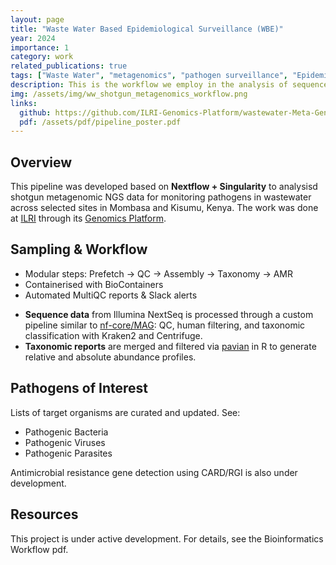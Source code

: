 ```yaml
---
layout: page
title: "Waste Water Based Epidemiological Surveillance (WBE)"
year: 2024
importance: 1
category: work
related_publications: true
tags: ["Waste Water", "metagenomics", "pathogen surveillance", "Epidemiology"]
description: This is the workflow we employ in the analysis of sequences with the goal of tracking pathogens of public health interest so as to inform on rapid response. Because a quick turn around is needed, the computational steps taken and fast to ensure feedback is provided in time.
img: /assets/img/ww_shotgun_metagenomics_workflow.png
links:
  github: https://github.com/ILRI-Genomics-Platform/wastewater-Meta-Genomic-Pathogen-Surveillance
  pdf: /assets/pdf/pipeline_poster.pdf
---
```

## Overview

This pipeline was developed based on **Nextflow + Singularity** to analysisd shotgun metagenomic NGS data for monitoring pathogens in wastewater across selected sites in Mombasa and Kisumu, Kenya. The work was done at [ILRI](https://www.ilri.org/) through its [Genomics Platform](https://www.ilri.org/research/facilities/genomics-platform).

## Sampling & Workflow

* Modular steps: Prefetch → QC → Assembly → Taxonomy → AMR
* Containerised with BioContainers
* Automated MultiQC reports & Slack alerts

- **Sequence data** from Illumina NextSeq is processed through a custom pipeline similar to [nf-core/MAG](https://nf-co.re/mag/): QC, human filtering, and taxonomic classification with Kraken2 and Centrifuge.
- **Taxonomic reports** are merged and filtered via [pavian](https://github.com/fbreitwieser/pavian) in R to generate relative and absolute abundance profiles.

## Pathogens of Interest

Lists of target organisms are curated and updated. See:
- Pathogenic Bacteria
- Pathogenic Viruses
- Pathogenic Parasites

Antimicrobial resistance gene detection using CARD/RGI is also under development.

## Resources
This project is under active development. For details, see the Bioinformatics Workflow pdf.
